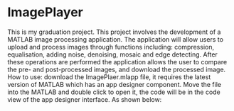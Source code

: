 # ImagePlayer
This is my graduation project.
This project involves the development of a MATLAB image processing application. The application will allow users to upload and process images through functions including: compression, equalisation, adding noise, denoising, mosaic and edge detecting. After these operations are performed the application allows the user to compare the pre- and post-processed images, and download the processed image. 
How to use: download the ImagePlaer.mlapp file, it requires the latest version of MATLAB which has an app designer component. Move the file into the MATLAB and double click to open it, the code will be in the code view of the app designer interface. As shown below:
